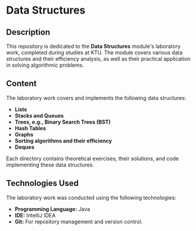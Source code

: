 # Data Structures

## Description

This repository is dedicated to the **Data Structures** module's laboratory work, completed during studies at KTU. The module covers various data structures and their efficiency analysis, as well as their practical application in solving algorithmic problems.

## Content

The laboratory work covers and implements the following data structures:

- **Lists**
- **Stacks and Queues**
- **Trees, e.g., Binary Search Trees (BST)**
- **Hash Tables**
- **Graphs**
- **Sorting algorithms and their efficiency**
- **Deques**

Each directory contains theoretical exercises, their solutions, and code implementing these data structures.

## Technologies Used

The laboratory work was conducted using the following technologies:

- **Programming Language:** Java
- **IDE:** IntelliJ IDEA
- **Git:** For repository management and version control.
